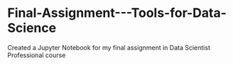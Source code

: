 # Final-Assignment---Tools-for-Data-Science
Created a Jupyter Notebook for my final assignment in Data Scientist Professional course
